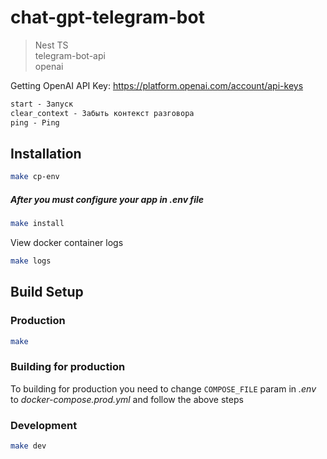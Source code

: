 # chat-gpt-telegram-bot

> Nest TS  
> telegram-bot-api  
> openai  

Getting OpenAI API Key: https://platform.openai.com/account/api-keys  

```txt
start - Запуск
clear_context - Забыть контекст разговора
ping - Ping
```

## Installation

```bash
make cp-env
```

##### After you must configure your app in .env file

```bash
make install
```

View docker container logs

```bash
make logs
```

## Build Setup

### Production

```bash
make
```

### Building for production

To building for production you need to change `COMPOSE_FILE` param in *.env* to *docker-compose.prod.yml* and follow the above steps

### Development

```bash
make dev
```
